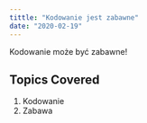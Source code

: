 ```yaml
---
tittle: "Kodowanie jest zabawne"
date: "2020-02-19"
---
```

Kodowanie może być zabawne!

## Topics Covered

1. Kodowanie
2. Zabawa